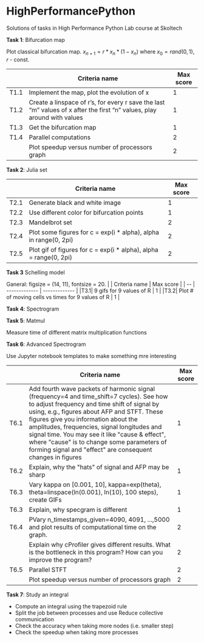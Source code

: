 # HighPerformancePython
Solutions of tasks in High Performance Python Lab course at Skoltech

**Task 1**: Bifurcation map

Plot classical bifurcation map. $x_{n+1} = r * x_n * (1 - x_n)$ where $x_0 = rand(0, 1)$, $r$ - const.

| | Criteria name  | Max score |
| -- | ------------- | ------------- |
|T1.1| Implement the map, plot the evolution of x | 1 |
|T1.2| Create a linspace of r’s, for every r save the last “m” values of x after the first “n” values, play around with values | 1 |
|T1.3| Get the bifurcation map | 1 |
|T1.4| Parallel computations | 2 |
|    | Plot speedup versus number of processors graph | 2 |


**Task 2**: Julia set


| | Criteria name  | Max score |
| -- | ------------- | ------------- |
|T2.1| Generate black and white image  | 1 |
|T2.2| Use different color for bifurcation points | 1 |
|T2.3| Mandelbrot set  | 2 |
|T2.4| Plot some figures for c = exp(i * alpha), alpha in range(0, 2pi) | 2 |
|T2.5| Plot gif of figures for c = exp(i * alpha), alpha = range(0, 2pi) | 2 |


**Task 3** Schelling model


Ganeral: figsize = (14, 11), fontsize = 20.
| | Criteria name  | Max score |
| -- | ------------- | ------------- |
|T3.1| 9 gifs for 9 values of R  | 1 |
|T3.2| Plot # of moving cells vs times for 9 values of R | 1 |

**Task 4**:  Spectrogram

**Task 5**: Matmul

Measure time of different matrix multiplication functions

**Task 6**: Advanced Spectrogram

Use Jupyter notebook templates to make something mre interesting

| | Criteria name  | Max score |
| -- | ------------- | ------------- |
|T6.1| Add fourth wave packets of harmonic signal (frequency=4 and time_shift=7 cycles). See how to adjust frequency and time shift of signal by using, e.g., figures about AFP and STFT. These figures give you information about the amplitudes, frequencies, signal longitudes and signal time. You may see it like "cause & effect", where "cause" is to change some parameters of forming signal and "effect" are consequent changes in figures | 1 |
|T6.2| Explain, why the "hats" of signal and AFP may be sharp | 1 |
|T6.3| Vary kappa on [0.001, 10], kappa=exp(theta), theta=linspace(ln(0.001), ln(10), 100 steps), create GIFs| 1 |
|T6.3| Explain, why specgram is different| 1 |
|T6.4| PVary n_timestamps_given=4090, 4091, ...,5000 and plot results of computational time on the graph. | 2 |
| | Explain why cProfiler gives different results. What is the bottleneck in this program? How can you improve the program? | 2 |
|T6.5| Parallel STFT | 2 |	
| | Plot speedup versus number of processors graph |	2 |

**Task 7**: Study an integral

- Compute an integral using the trapezoid rule
- Split the job between processes and use Reduce collective communication
- Check the accuracy when taking more nodes (i.e. smaller step)
- Check the speedup when taking more processes
